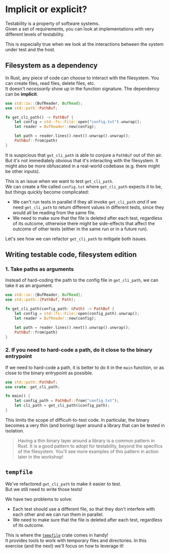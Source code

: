 # Implicit or explicit?

Testability is a property of software systems.\
Given a set of requirements, you can look at implementations with very different levels of testability.

This is especially true when we look at the interactions between the system under test and the host.

## Filesystem as a dependency

In Rust, any piece of code can choose to interact with the filesystem. You can create files, read files, delete files,
etc.\
It doesn't _necessarily_ show up in the function signature. The dependency can be **implicit**.

```rust
use std::io::{BufReader, BufRead};
use std::path::PathBuf;

fn get_cli_path() -> PathBuf {
    let config = std::fs::File::open("config.txt").unwrap();
    let reader = BufReader::new(config);

    let path = reader.lines().next().unwrap().unwrap();
    PathBuf::from(path)
}
```

It is suspicious that `get_cli_path` is able to conjure a `PathBuf` out of thin air.
But it's not immediately obvious that it's interacting with the filesystem. It might also be
more obfuscated in a real-world codebase (e.g. there might be other inputs).

This is an issue when we want to test `get_cli_path`.\
We can create a file called `config.txt` where `get_cli_path` expects it to be, but things quickly become
complicated:

- We can't run tests in parallel if they all invoke `get_cli_path` _and_ if we need `get_cli_path` to return
  different values in different tests, since they would all be reading from the same file.
- We need to make sure that the file is deleted after each test, regardless of its outcome, otherwise there might be
  side-effects that affect the outcome of other tests (either in the same run or in a future run).

Let's see how we can refactor `get_cli_path` to mitigate both issues.

## Writing testable code, filesystem edition

### 1. Take paths as arguments

Instead of hard-coding the path to the config file in `get_cli_path`, we can take it as an argument.

```rust
use std::io::{BufReader, BufRead};
use std::path::{PathBuf, Path};

fn get_cli_path(config_path: &Path) -> PathBuf {
    let config = std::fs::File::open(config_path).unwrap();
    let reader = BufReader::new(config);

    let path = reader.lines().next().unwrap().unwrap();
    PathBuf::from(path)
}
```

### 2. If you need to hard-code a path, do it close to the binary entrypoint

If we need to hard-code a path, it is better to do it in the `main` function, or as close to the binary entrypoint as
possible.

```rust
use std::path::PathBuf;
use crate::get_cli_path;

fn main() {
    let config_path = PathBuf::from("config.txt");
    let cli_path = get_cli_path(&config_path);
}
```

This limits the scope of difficult-to-test code. In particular, the binary becomes a very thin (and boring) layer
around a library that can be tested in isolation.

> Having a thin binary layer around a library is a common pattern in Rust.
> It is a good pattern to adopt for testability, beyond the specifics of the filesystem.
> You'll see more examples of this pattern in action later in the workshop!

## `tempfile`

We've refactored `get_cli_path` to make it easier to test.\
But we still need to write those tests!

We have two problems to solve:

- Each test should use a different file, so that they don't interfere with each other and we can run them in parallel.
- We need to make sure that the file is deleted after each test, regardless of its outcome.

This is where the [`tempfile`](https://docs.rs/tempfile/) crate comes in handy!\
It provides tools to work with temporary files and directories. In this exercise (and the next)
we'll focus on how to leverage it!
